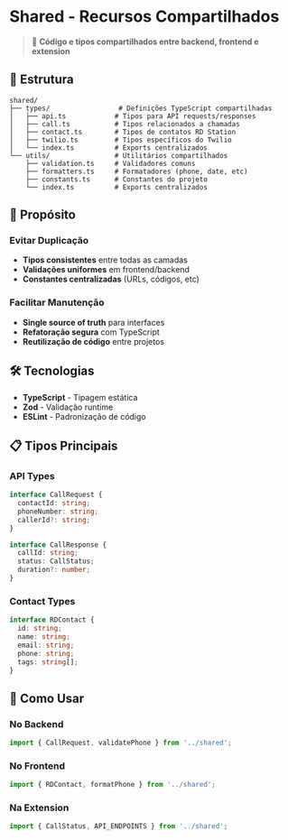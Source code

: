 # Shared - Recursos Compartilhados

> 🔗 **Código e tipos compartilhados entre backend, frontend e extension**

## 📁 Estrutura

```
shared/
├── types/                 # Definições TypeScript compartilhadas
│   ├── api.ts            # Tipos para API requests/responses
│   ├── call.ts           # Tipos relacionados a chamadas
│   ├── contact.ts        # Tipos de contatos RD Station
│   ├── twilio.ts         # Tipos específicos do Twilio
│   └── index.ts          # Exports centralizados
└── utils/                # Utilitários compartilhados
    ├── validation.ts     # Validadores comuns
    ├── formatters.ts     # Formatadores (phone, date, etc)
    ├── constants.ts      # Constantes do projeto
    └── index.ts          # Exports centralizados
```

## 🎯 Propósito

### Evitar Duplicação
- **Tipos consistentes** entre todas as camadas
- **Validações uniformes** em frontend/backend
- **Constantes centralizadas** (URLs, códigos, etc)

### Facilitar Manutenção
- **Single source of truth** para interfaces
- **Refatoração segura** com TypeScript
- **Reutilização de código** entre projetos

## 🛠️ Tecnologias

- **TypeScript** - Tipagem estática
- **Zod** - Validação runtime
- **ESLint** - Padronização de código

## 📋 Tipos Principais

### API Types
```typescript
interface CallRequest {
  contactId: string;
  phoneNumber: string;
  callerId?: string;
}

interface CallResponse {
  callId: string;
  status: CallStatus;
  duration?: number;
}
```

### Contact Types
```typescript
interface RDContact {
  id: string;
  name: string;
  email: string;
  phone: string;
  tags: string[];
}
```

## 🚀 Como Usar

### No Backend
```typescript
import { CallRequest, validatePhone } from '../shared';
```

### No Frontend
```typescript
import { RDContact, formatPhone } from '../shared';
```

### Na Extension
```typescript
import { CallStatus, API_ENDPOINTS } from '../shared';
``` 